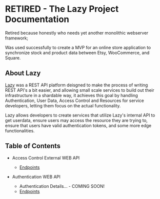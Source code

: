 # RETIRED - The Lazy Project Documentation
Retired because honestly who needs yet another monolithic webserver framework; 

Was used successfully to create a MVP for an online store application to synchronize stock and product data between Etsy, WooCommerce, and Square.

## About Lazy
[Lazy](https://github.com/vyrzdev/Lazy) was a REST API platform deisgned to make the process of writing REST API's a bit easier, and allowing small scale services
to build out their infrastructure in a shardable way, it achieves this goal by handling Authentication, User Data, Access Control
and Resources for service developers, letting them focus on the actual functionality.

Lazy allows developers to create services that utilize Lazy's internal API to get userdata, ensure users may
access the resource they are trying to, ensure that users have valid authentication tokens, and some more edge functionalities.

## Table of Contents

- Access Control External WEB API
  - [Endpoints](access_control/endpoints.md)

- Authentication WEB API
  - Authentication Details... - COMING SOON!
  - [Endpoints](authentication/endpoints.md)

